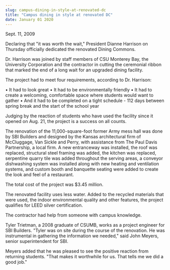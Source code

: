 ```yaml
---
slug: campus-dining-in-style-at-renovated-dc
title: "Campus dining in style at renovated DC"
date: January 01 2020
---
```


<p>Sept. 11, 2009
</p><p>Declaring that "it was worth the wait," President Dianne Harrison on Thursday officially dedicated the renovated Dining Commons.
</p><p>Dr. Harrison was joined by staff members of CSU Monterey Bay, the University Corporation and the contractor in cutting the ceremonial ribbon that marked the end of a long wait for an upgraded dining facility.
</p><p>The project had to meet four requirements, according to Dr. Harrison:
</p><p>• It had to look great • It had to be environmentally friendly • It had to create a welcoming, comfortable space where students would want to gather • And it had to be completed on a tight schedule - 112 days between spring break and the start of the school year
</p><p>Judging by the reaction of students who have used the facility since it opened on Aug. 21, the project is a success on all counts.
</p><p>The renovation of the 11,000-square-foot former Army mess hall was done by SBI Builders and designed by the Kansas architectural firm of McCluggage, Van Sickle and Perry, with assistance from The Paul Davis Partnership, a local firm. A new entranceway was installed, the roof was replaced, structural steel framing was added, the kitchen was replaced, serpentine quarry tile was added throughout the serving areas, a conveyor dishwashing system was installed along with new heating and ventilation systems, and custom booth and banquette seating were added to create the look and feel of a restaurant. 
</p><p>The total cost of the project was $3.45 million.
</p><p>The renovated facility uses less water. Added to the recycled materials that were used, the indoor environmental quality and other features, the project qualifies for LEED silver certification.
</p><p>The contractor had help from someone with campus knowledge.
</p><p>Tyler Trietman, a 2008 graduate of CSUMB, works as a project engineer for SBI Builders. "Tyler was on site during the course of the renovation.  He was instrumental in gathering the information we needed," said John Meyers, senior superintendent for SBI.
</p><p>Meyers added that he was pleased to see the positive reaction from returning students. "That makes it worthwhile for us. That tells me we did a good job."
</p>
